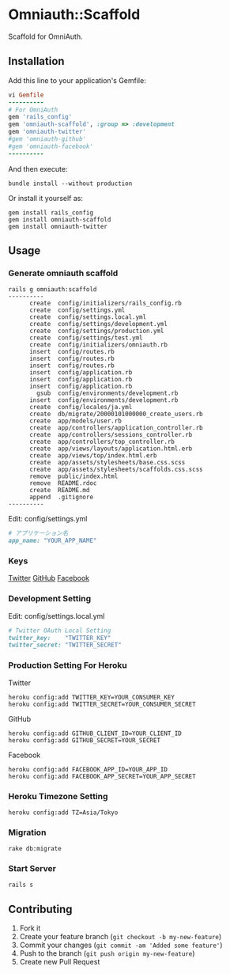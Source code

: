 # Omniauth::Scaffold

Scaffold for OmniAuth.

## Installation

Add this line to your application's Gemfile:

```ruby
vi Gemfile
----------
# For OmniAuth
gem 'rails_config'
gem 'omniauth-scaffold', :group => :development
gem 'omniauth-twitter'
#gem 'omniauth-github'
#gem 'omniauth-facebook'
----------
```

And then execute:

```
bundle install --without production
```

Or install it yourself as:

```
gem install rails_config
gem install omniauth-scaffold
gem install omniauth-twitter
```

## Usage

### Generate omniauth scaffold

```
rails g omniauth:scaffold
----------
      create  config/initializers/rails_config.rb
      create  config/settings.yml
      create  config/settings.local.yml
      create  config/settings/development.yml
      create  config/settings/production.yml
      create  config/settings/test.yml
      create  config/initializers/omniauth.rb
      insert  config/routes.rb
      insert  config/routes.rb
      insert  config/routes.rb
      insert  config/application.rb
      insert  config/application.rb
      insert  config/application.rb
        gsub  config/environments/development.rb
      insert  config/environments/development.rb
      create  config/locales/ja.yml
      create  db/migrate/20000101000000_create_users.rb
      create  app/models/user.rb
      create  app/controllers/application_controller.rb
      create  app/controllers/sessions_controller.rb
      create  app/controllers/top_controller.rb
      create  app/views/layouts/application.html.erb
      create  app/views/top/index.html.erb
      create  app/assets/stylesheets/base.css.scss
      create  app/assets/stylesheets/scaffolds.css.scss
      remove  public/index.html
      remove  README.rdoc
      create  README.md
      append  .gitignore
----------
```

Edit: config/settings.yml

```ruby
# アプリケーション名
app_name: "YOUR_APP_NAME"
```

### Keys

<a href="https://dev.twitter.com/apps/new" target="_blank">Twitter</a>
<a href="https://github.com/settings/applications/new" target="_blank">GitHub</a>
<a href="https://developers.facebook.com/apps" target="_blank">Facebook</a>

### Development Setting

Edit: config/settings.local.yml

```ruby
# Twitter OAuth Local Setting
twitter_key:    "TWITTER_KEY"
twitter_secret: "TWITTER_SECRET"
```

### Production Setting For Heroku

Twitter

```
heroku config:add TWITTER_KEY=YOUR_CONSUMER_KEY
heroku config:add TWITTER_SECRET=YOUR_CONSUMER_SECRET
```

GitHub

```
heroku config:add GITHUB_CLIENT_ID=YOUR_CLIENT_ID
heroku config:add GITHUB_SECRET=YOUR_SECRET
```

Facebook

```
heroku config:add FACEBOOK_APP_ID=YOUR_APP_ID
heroku config:add FACEBOOK_APP_SECRET=YOUR_APP_SECRET
```

### Heroku Timezone Setting

```
heroku config:add TZ=Asia/Tokyo
```

### Migration

```
rake db:migrate
```

### Start Server

```
rails s
```

## Contributing

1. Fork it
2. Create your feature branch (`git checkout -b my-new-feature`)
3. Commit your changes (`git commit -am 'Added some feature'`)
4. Push to the branch (`git push origin my-new-feature`)
5. Create new Pull Request
